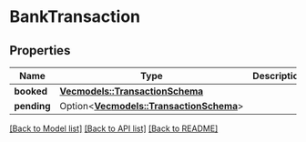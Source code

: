 # BankTransaction

## Properties

| Name        | Type                                                               | Description | Notes      |
| ----------- | ------------------------------------------------------------------ | ----------- | ---------- |
| **booked**  | [**Vec<models::TransactionSchema>**](TransactionSchema.md)         |             |
| **pending** | Option<[**Vec<models::TransactionSchema>**](TransactionSchema.md)> |             | [optional] |

[[Back to Model list]](../README.md#documentation-for-models) [[Back to API list]](../README.md#documentation-for-api-endpoints) [[Back to README]](../README.md)
